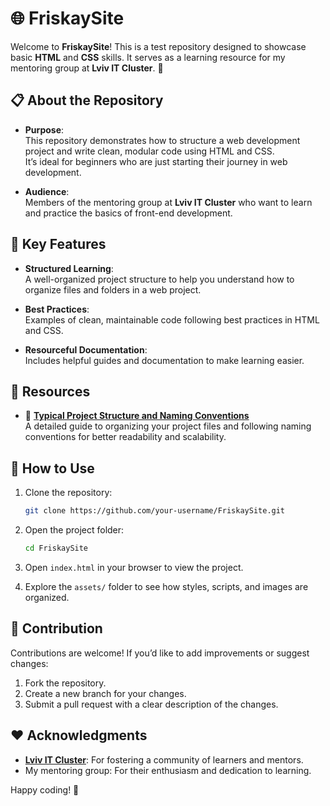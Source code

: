 # 🌐 FriskaySite

Welcome to **FriskaySite**! This is a test repository designed to showcase basic **HTML** and **CSS** skills. It serves as a learning resource for my mentoring group at **Lviv IT Cluster**. 🚀

## 📋 About the Repository

- **Purpose**:  
  This repository demonstrates how to structure a web development project and write clean, modular code using HTML and CSS.  
  It’s ideal for beginners who are just starting their journey in web development.

- **Audience**:  
  Members of the mentoring group at **Lviv IT Cluster** who want to learn and practice the basics of front-end development.

## 📂 Key Features

- **Structured Learning**:  
  A well-organized project structure to help you understand how to organize files and folders in a web project.

- **Best Practices**:  
  Examples of clean, maintainable code following best practices in HTML and CSS.

- **Resourceful Documentation**:  
  Includes helpful guides and documentation to make learning easier.

## 📖 Resources

- 📘 **[Typical Project Structure and Naming Conventions](./docs/project-structure.md)**  
  A detailed guide to organizing your project files and following naming conventions for better readability and scalability.

## 🔧 How to Use

1. Clone the repository:
   ```bash
   git clone https://github.com/your-username/FriskaySite.git
   ```

2. Open the project folder:
   ```bash
   cd FriskaySite
   ```

3. Open `index.html` in your browser to view the project.

4. Explore the `assets/` folder to see how styles, scripts, and images are organized.

## 🤝 Contribution

Contributions are welcome! If you’d like to add improvements or suggest changes:
1. Fork the repository.
2. Create a new branch for your changes.
3. Submit a pull request with a clear description of the changes.

## ❤️ Acknowledgments

- [**Lviv IT Cluster**](https://itcluster.lviv.ua): For fostering a community of learners and mentors.
- My mentoring group: For their enthusiasm and dedication to learning.

Happy coding! 🎉